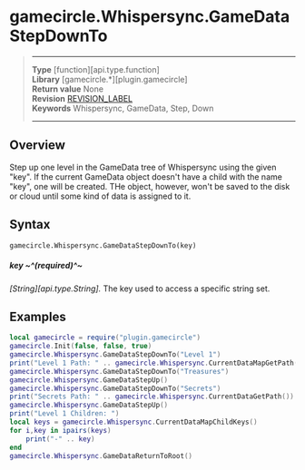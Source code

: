 # gamecircle.Whispersync.GameDataStepDownTo

> --------------------- ------------------------------------------------------------------------------------------
> __Type__              [function][api.type.function]  
> __Library__           [gamecircle.*][plugin.gamecircle]  
> __Return value__      None   
> __Revision__          [REVISION_LABEL](REVISION_URL)  
> __Keywords__          Whispersync, GameData, Step, Down
> --------------------- ------------------------------------------------------------------------------------------


## Overview
Step up one level in the GameData tree of Whispersync using the given "key". If the current GameData object doesn't have a child with the name "key", one will be created. THe object, however, won't be saved to the disk or cloud until some kind of data is assigned to it. 


## Syntax
	gamecircle.Whispersync.GameDataStepDownTo(key)
	
##### key ~^(required)^~
_[String][api.type.String]._ The key used to access a specific string set.
	
## Examples

``````lua  
local gamecircle = require("plugin.gamecircle")  
gamecircle.Init(false, false, true)  
gamecircle.Whispersync.GameDataStepDownTo("Level 1")  
print("Level 1 Path: " .. gamecircle.Whispersync.CurrentDataMapGetPath())  
gamecircle.Whispersync.GameDataStepDownTo("Treasures")  
gamecircle.Whispersync.GameDataStepUp()  
gamecircle.Whispersync.GameDataStepDownTo("Secrets")  
print("Secrets Path: " .. gamecircle.Whispersync.CurrentDataGetPath())  
gamecircle.Whispersync.GameDataStepUp()  
print("Level 1 Children: ")  
local keys = gamecircle.Whispersync.CurrentDataMapChildKeys()  
for i,key in ipairs(keys)  
	print("-" .. key)  
end  
gamecircle.Whispersync.GameDataReturnToRoot()  
``````

